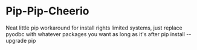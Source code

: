 # Pip-Pip-Cheerio
Neat little pip workaround for install rights limited systems, just replace pyodbc with whatever packages you want as long as it's after pip install --upgrade pip
